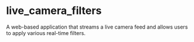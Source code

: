 # live_camera_filters
A web-based application that streams a live camera feed and allows users to apply various real-time filters. 
